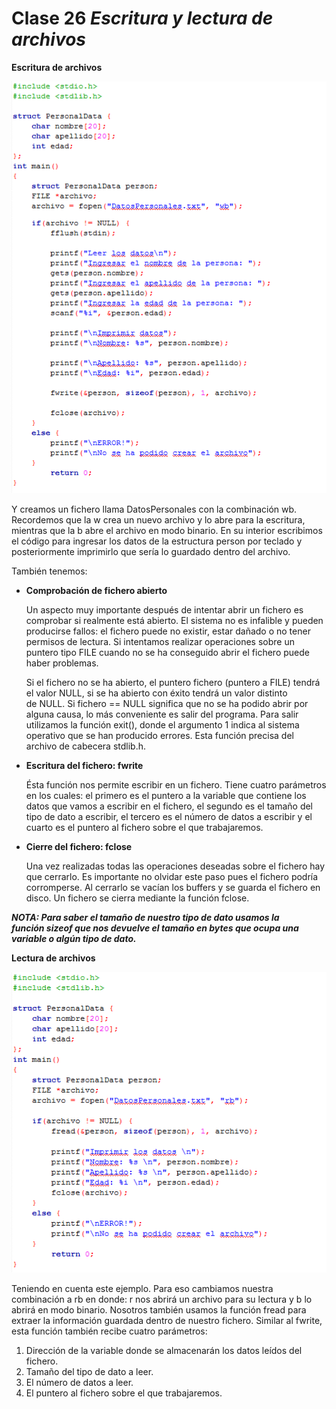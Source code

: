 # Clase 26 _Escritura y lectura de archivos_

**Escritura de archivos**

![src/programacionEstructurada_63.png](../src/programacionEstructurada_63.png)

Y creamos un fichero llama DatosPersonales con la combinación wb. Recordemos que
la w crea un nuevo archivo y lo abre para la escritura, mientras que la b abre
el archivo en modo binario. En su interior escribimos el código para ingresar
los datos de la estructura person por teclado y posteriormente imprimirlo que
sería lo guardado dentro del archivo.

También tenemos:

- **Comprobación de fichero abierto**

  Un aspecto muy importante después de intentar abrir un fichero es comprobar si
  realmente está abierto. El sistema no es infalible y pueden producirse fallos:
  el fichero puede no existir, estar dañado o no tener permisos de lectura. Si
  intentamos realizar operaciones sobre un puntero tipo FILE cuando no se ha
  conseguido abrir el fichero puede haber problemas.

  Si el fichero no se ha abierto, el puntero fichero (puntero a FILE) tendrá el
  valor NULL, si se ha abierto con éxito tendrá un valor distinto de NULL.
  Si fichero == NULL significa que no se ha podido abrir por alguna causa, lo
  más conveniente es salir del programa. Para salir utilizamos la
  función exit(), donde el argumento 1 indica al sistema operativo que se han
  producido errores. Esta función precisa del archivo de cabecera stdlib.h.

- **Escritura del fichero: fwrite**

  Ésta función nos permite escribir en un fichero. Tiene cuatro parámetros en
  los cuales: el primero es el puntero a la variable que contiene los datos que
  vamos a escribir en el fichero, el segundo es el tamaño del tipo de dato a
  escribir, el tercero es el número de datos a escribir y el cuarto es el
  puntero al fichero sobre el que trabajaremos.

- **Cierre del fichero: fclose**

  Una vez realizadas todas las operaciones deseadas sobre el fichero hay que
  cerrarlo. Es importante no olvidar este paso pues el fichero podría
  corromperse. Al cerrarlo se vacían los buffers y se guarda el fichero en
  disco. Un fichero se cierra mediante la función fclose.

**_NOTA: Para saber el tamaño de nuestro tipo de dato usamos la función sizeof
que nos devuelve el tamaño en bytes que ocupa una variable o algún tipo de
dato._**

**Lectura de archivos**

![src/programacionEstructurada_64.png](../src/programacionEstructurada_64.png)

Teniendo en cuenta este ejemplo. Para eso cambiamos nuestra combinación a rb en
donde: r nos abrirá un archivo para su lectura y b lo abrirá en modo binario.
Nosotros también usamos la función fread para extraer la información guardada
dentro de nuestro fichero. Similar al fwrite, esta función también recibe cuatro
parámetros:

1. Dirección de la variable donde se almacenarán los datos leídos del fichero.
2. Tamaño del tipo de dato a leer.
3. El número de datos a leer.
4. El puntero al fichero sobre el que trabajaremos.
